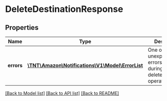 # DeleteDestinationResponse

## Properties
Name | Type | Description | Notes
------------ | ------------- | ------------- | -------------
**errors** | [**\TNT\Amazon\Notifications\V1\Model\ErrorList**](ErrorList.md) | One or more unexpected errors occurred during the deleteDestination operation. | [optional] 

[[Back to Model list]](../README.md#documentation-for-models) [[Back to API list]](../README.md#documentation-for-api-endpoints) [[Back to README]](../README.md)


